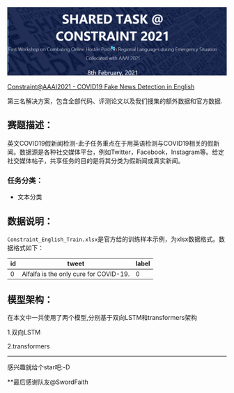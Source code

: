 
<div align=center>
<img src="background.png" alt="background"/>
</div>

[Constraint@AAAI2021 - COVID19 Fake News Detection in English](https://competitions.codalab.org/competitions/26655)

第三名解决方案，包含全部代码、评测论文以及我们搜集的额外数据和官方数据.

## 赛题描述：
英文COVID19假新闻检测-此子任务重点在于用英语检测与COVID19相关的假新闻。数据源是各种社交媒体平台，例如Twitter，Facebook，Instagram等。给定社交媒体帖子，共享任务的目的是将其分类为假新闻或真实新闻。

### 任务分类：
* 文本分类

## 数据说明：

`Constraint_English_Train.xlsx`是官方给的训练样本示例，为xlsx数据格式。数据格式如下：

|id|tweet|label|
|---|---|---|
|0|Alfalfa is the only cure for COVID-19.	|0|



## 模型架构：

在本文中一共使用了两个模型,分别基于双向LSTM和transformers架构

1.双向LSTM






2.transformers





------------------

感兴趣就给个star吧:-D

**最后感谢队友@SwordFaith
